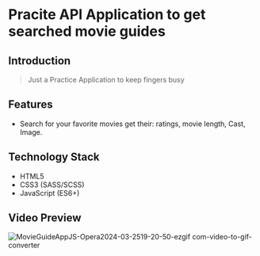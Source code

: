 # Pracite API Application to get searched movie guides

## Introduction
> Just a Practice Application to keep fingers busy
## Features
>
- Search for your favorite movies get their: ratings, movie length, Cast, Image.

## Technology Stack
- HTML5
- CSS3 (SASS/SCSS)
- JavaScript (ES6+)

## Video Preview
![MovieGuideAppJS-Opera2024-03-2519-20-50-ezgif com-video-to-gif-converter](https://github.com/IkaMastera/movie-guide-app-api-js/assets/112602982/57487612-d894-45da-95b7-0f2e03dd316d)
